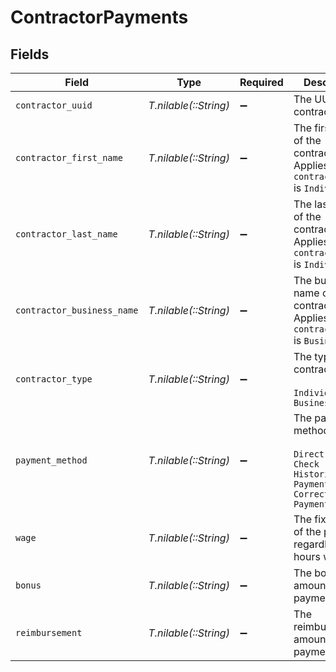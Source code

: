 # ContractorPayments


## Fields

| Field                                                                                   | Type                                                                                    | Required                                                                                | Description                                                                             |
| --------------------------------------------------------------------------------------- | --------------------------------------------------------------------------------------- | --------------------------------------------------------------------------------------- | --------------------------------------------------------------------------------------- |
| `contractor_uuid`                                                                       | *T.nilable(::String)*                                                                   | :heavy_minus_sign:                                                                      | The UUID of the contractor.                                                             |
| `contractor_first_name`                                                                 | *T.nilable(::String)*                                                                   | :heavy_minus_sign:                                                                      | The first name of the contractor. Applies when `contractor_type` is `Individual`.       |
| `contractor_last_name`                                                                  | *T.nilable(::String)*                                                                   | :heavy_minus_sign:                                                                      | The last name of the contractor.  Applies when `contractor_type` is `Individual`.       |
| `contractor_business_name`                                                              | *T.nilable(::String)*                                                                   | :heavy_minus_sign:                                                                      | The business name of the contractor. Applies when `contractor_type` is `Business`.      |
| `contractor_type`                                                                       | *T.nilable(::String)*                                                                   | :heavy_minus_sign:                                                                      | The type of contractor.<br/><br/>`Individual` `Business`                                |
| `payment_method`                                                                        | *T.nilable(::String)*                                                                   | :heavy_minus_sign:                                                                      | The payment method.<br/><br/>`Direct Deposit` `Check` `Historical Payment` `Correction Payment` |
| `wage`                                                                                  | *T.nilable(::String)*                                                                   | :heavy_minus_sign:                                                                      | The fixed wage of the payment, regardless of hours worked.                              |
| `bonus`                                                                                 | *T.nilable(::String)*                                                                   | :heavy_minus_sign:                                                                      | The bonus amount in the payment.                                                        |
| `reimbursement`                                                                         | *T.nilable(::String)*                                                                   | :heavy_minus_sign:                                                                      | The reimbursement amount in the payment.                                                |